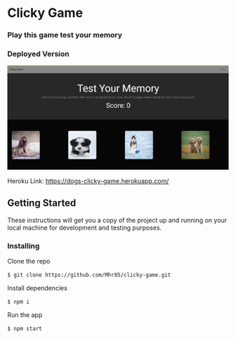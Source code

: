 

# Clicky Game

### Play this game test your memory

### Deployed Version 

![Main Page](src/images/Mainpage.png)


Heroku Link: https://dogs-clicky-game.herokuapp.com/

## Getting Started

These instructions will get you a copy of the project up and running on your local machine for development and testing purposes.

### Installing

Clone the repo
```
$ git clone https://github.com/Mhr85/clicky-game.git

```
Install dependencies

```
$ npm i

```

Run the app

```
$ npm start

```